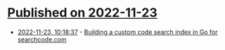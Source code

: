 # [Published on 2022-11-23](index.md)

* [2022-11-23, 10:18:37](https://lobste.rs/s/dxgose/building_custom_code_search_index_go_for) - [Building a custom code search index in Go for searchcode.com](https://boyter.org/posts/how-i-built-my-own-index-for-searchcode/)
